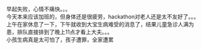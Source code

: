 早起失败，心情不痛快。。。  
今天本来应该加班的，但身体还是很疲劳，hackathon对老人还是太不友好了。。。  
上午在家休息了一下，下午就收到大宝生病难受的消息了，结果儿童急诊人满为患，排队直接排到了晚上11点才看上大夫。。。  
小孩生病真是太可怕了，孩子遭罪，全家遭累
